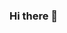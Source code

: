 ### Hi there 👋

<!--
**hmtschnk/hmtschnk** is a ✨ _special_ ✨ repository because its `README.md` (this file) appears on your GitHub profile.

Here are some ideas to get you started:

- 🔭 I’m currently working on medical image storage system
- 🌱 I’m currently learning Python and web technologies
- 👯 I’m looking to collaborate on data analytics
- 📫 How to reach me: mqamarulashraf@gmail.com
